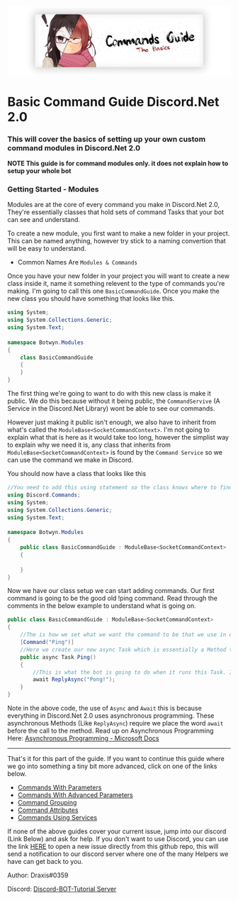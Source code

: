 <p align="center">
    <img src="../../Images/CommandsGuide/TheBasics.png">
</p>

# Basic Command Guide Discord.Net 2.0

### This will cover the basics of setting up your own custom command modules in Discord.Net 2.0

**NOTE This guide is for command modules only. it does not explain how to setup your whole bot**

### Getting Started - Modules

Modules are at the core of every command you make in Discord.Net 2.0, They're essentially classes that hold sets of command Tasks that your bot can see and understand.

To create a new module, you first want to make a new folder in your project. This can be named anything, however try stick to a naming convertion that will be easy to understand.

- Common Names Are `Modules & Commands`

Once you have your new folder in your project you will want to create a new class inside it, name it something relevent to the type of commands you're making. I'm going to call this one `BasicCommandGuide`. Once you make the new class you should have something that looks like this.

```cs
using System;
using System.Collections.Generic;
using System.Text;

namespace Botwyn.Modules
{
    class BasicCommandGuide
    {
    }
}
```

The first thing we're going to want to do with this new class is make it public. We do this because without it being public, the `CommandServive` (A Service in the Discord.Net Library) wont be able to see our commands. 

However just making it public isn't enough, we also have to inherit from what's called the `ModuleBase<SocketCommandContext>`. I'm not going to explain what that is here as it would take too long, however the simplist way to explain why we need it is, any class that inherits from `ModuleBase<SocketCommandContext>` is found by the `Command Service` so we can use the command we make in Discord.

You should now have a class that looks like this

```cs
//You need to add this using statement so the class knows where to find ModuleBase<>
using Discord.Commands;
using System;
using System.Collections.Generic;
using System.Text;

namespace Botwyn.Modules
{
    public class BasicCommandGuide : ModuleBase<SocketCommandContext>
    {

    }
}
```

Now we have our class setup we can start adding commands. Our first command is going to be the good old !ping command. Read through the comments in the below example to understand what is going on.

```cs
public class BasicCommandGuide : ModuleBase<SocketCommandContext>
{
    //The is how we set what we want the command to be that we use in discord.
    [Command("Ping")]
    //Here we create our new async Task which is essentially a Method the bot uses when the command !ping is ran.
    public async Task Ping()
    {
        //This is what the bot is going to do when it runs this Task. It's going to reply in the same channel the command was sent from with `Pong`
        await ReplyAsync("Pong!");
    }
}
```

Note in the above code, the use of `Async` and `Await` this is because everything in Discord.Net 2.0 uses asynchronous programming. These asynchronous Methods (Like `ReplyAsync`) require we place the word `await` before the call to the method. Read up on Asynchronous Programming Here: [Asynchronous Programming - Microsoft Docs](https://docs.microsoft.com/en-us/dotnet/csharp/programming-guide/concepts/async/)

---

That's it for this part of the guide. If you want to continue this guide where we go into something a tiny bit more advanced, click on one of the links below.

- [Commands With Parameters](WithParameters/)
- [Commands With Advanced Parameters](AdvancedParameters/)
- [Command Grouping](CommandGrouping/)
- [Command Attributes](CommandAttributes/)
- [Commands Using Services](CommandsWithServices/)

If none of the above guides cover your current issue, jump into our discord (Link Below) and ask for help. If you don't want to use Discord, you can use the link [HERE](https://github.com/discord-bot-tutorial/common-issues/issues) to open a new issue directly from this github repo, this will send a notification to our discord server where one of the many Helpers we have can get back to you.

Author: Draxis#0359

Discord:  [Discord-BOT-Tutorial Server](https://discord.gg/cGhEZuk)
